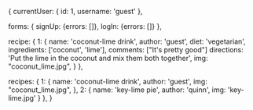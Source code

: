 {
  currentUser: {
    id: 1,
    username: 'guest'
  },

  forms: {
    signUp: {errors: []},
    logIn: {errors: []}
  },

  recipe: {
    1: {
      name: 'coconut-lime drink',
      author: 'guest',
      diet: 'vegetarian',
      ingredients: ['coconut', 'lime'],
      comments: ["It's pretty good"]
      directions: 'Put the lime in the coconut and mix them both together',
      img: "coconut_lime.jpg",
    }
  },

  recipes: {
    1: {
      name: 'coconut-lime drink',
      author: 'guest',
      img: "coconut_lime.jpg",
    },
    2: {
      name: 'key-lime pie',
      author: 'quinn',
      img: 'key-lime.jpg'
    }
  },
}
